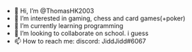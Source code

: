 - 👋 Hi, I’m @ThomasHK2003
- 👀 I’m interested in gaming, chess and card games(+poker)
- 🌱 I’m currently learning programming
- 💞️ I’m looking to collaborate on school. i guess
- 📫 How to reach me: discord: JiddJidd#6067

<!---
ThomasHK2003/ThomasHK2003 is a ✨ special ✨ repository because its `README.md` (this file) appears on your GitHub profile.
You can click the Preview link to take a look at your changes.
--->
